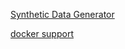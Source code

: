 [Synthetic Data Generator](https://huggingface.co/spaces/argilla/synthetic-data-generator)


[docker support](https://buff.ly/49IDSmd)
